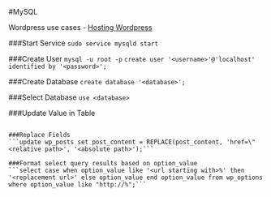 #MySQL

Wordpress use cases - [Hosting Wordpress](http://docs.aws.amazon.com/AWSEC2/latest/UserGuide/hosting-wordpress.html)

###Start Service
```sudo service mysqld start```

###Create User
```mysql -u root -p```
```create user '<username>'@'localhost' identified by '<password>';```

###Create Database
```create database '<database>';```

###Select Database
```use <database>```

###Update Value in Table
```update wp_options set option_value = '<replacement url>' where option_value like "<url starting with>%";

###Replace Fields
```update wp_posts set post_content = REPLACE(post_content, 'href=\"<relative path>', '<absolute path>');```

###Format select query results based on option_value
```select case when option_value like '<url starting with>%' then '<replacement url>' else option_value end option_value from wp_options where option_value like "http://%";```